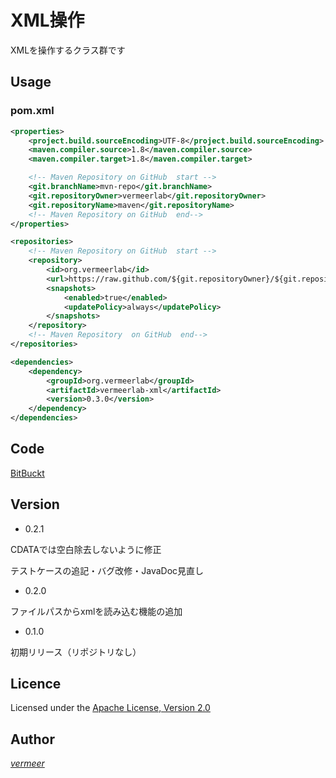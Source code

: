 XML操作
===

XMLを操作するクラス群です

## Usage

### pom.xml

```xml
<properties>
    <project.build.sourceEncoding>UTF-8</project.build.sourceEncoding>
    <maven.compiler.source>1.8</maven.compiler.source>
    <maven.compiler.target>1.8</maven.compiler.target>

    <!-- Maven Repository on GitHub  start -->
    <git.branchName>mvn-repo</git.branchName>
    <git.repositoryOwner>vermeerlab</git.repositoryOwner>
    <git.repositoryName>maven</git.repositoryName>
    <!-- Maven Repository on GitHub  end-->
</properties>

<repositories>
    <!-- Maven Repository on GitHub  start -->
    <repository>
        <id>org.vermeerlab</id>
        <url>https://raw.github.com/${git.repositoryOwner}/${git.repositoryName}/${git.branchName}/</url>
        <snapshots>
            <enabled>true</enabled>
            <updatePolicy>always</updatePolicy>
        </snapshots>
    </repository>
    <!-- Maven Repository  on GitHub  end-->
</repositories>

<dependencies>
    <dependency>
        <groupId>org.vermeerlab</groupId>
        <artifactId>vermeerlab-xml</artifactId>
        <version>0.3.0</version>
    </dependency>
</dependencies>
```

## Code
[BitBuckt](https://bitbucket.org/vermeerlab/xml)


## Version

* 0.2.1

CDATAでは空白除去しないように修正

テストケースの追記・バグ改修・JavaDoc見直し

* 0.2.0

ファイルパスからxmlを読み込む機能の追加

* 0.1.0

初期リリース（リポジトリなし）

## Licence
Licensed under the [Apache License, Version 2.0](http://www.apache.org/licenses/LICENSE-2.0)

## Author
[_vermeer_](https://twitter.com/_vermeer_)
